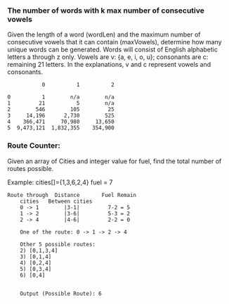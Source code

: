 ### The number of words with k max number of consecutive vowels
Given the length of a word (wordLen) and the maximum number of consecutive vowels that it can contain (maxVowels), determine how many unique words can be generated. Words will consist of English alphabetic letters a through z only. Vowels are v: {a, e, i, o, u}; consonants are c: remaining 21 letters. In the explanations, v and c represent vowels and consonants.
```
           0          1          2        

0          1        n/a        n/a
1         21          5        n/a
2        546        105         25
3     14,196      2,730        525
4    366,471     70,980     13,650
5  9,473,121  1,832,355    354,900
```
### Route Counter:
Given an array of Cities and integer value for fuel, find the total number of routes possible.

Example:
cities[]={1,3,6,2,4}
fuel = 7

```
Route through  Distance       Fuel Remain 
	cities   Between cities
	0 -> 1        |3-1|         7-2 = 5
	1 -> 2        |3-6|         5-3 = 2
	2 -> 4        |4-6|         2-2 = 0
	
	One of the route: 0 -> 1 -> 2 -> 4
	
	Other 5 possible routes:
	2) [0,1,3,4]
	3) [0,1,4]
	4) [0,2,4]
	5) [0,3,4]
	6) [0,4]
	
	
	Output (Possible Route): 6
```    
